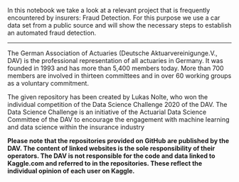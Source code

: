 In this notebook we take a look at a relevant project that is frequently encountered by insurers: Fraud Detection. For this purpose we use a car data set from a public source and will show the necessary steps to establish an automated fraud detection.

_________________________________________________________________________________________________________

The German Association of Actuaries (Deutsche Aktuarvereinigunge.V., DAV) is the professional representation of all actuaries in Germany. It was founded in 1993 and has more than 5,400 members today. More than 700 members are involved in thirteen committees and in over 60 working groups as a voluntary commitment.

The given repository has been created by Lukas Nolte, who won the individual competition of the Data Science Challenge 2020 of the DAV. The Data Science Challenge is an initiative of the Actuarial Data Science Committee of the DAV to encourage the engagement with machine learning and data science within the insurance industry

**Please note that the repositories provided on GitHub are published by the DAV. The content of linked websites is the sole responsibility of their operators. The DAV is not responsible for the code and data linked to Kaggle.com and referred to in the repositories. These reflect the individual opinion of each user on Kaggle.**
